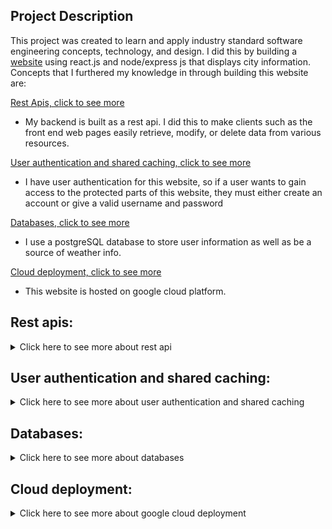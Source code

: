 ## Project Description
This project was created to learn and apply industry standard software engineering concepts, technology, and design. I did this by building a [website](https://jacktabb.net/) using react.js and node/express js that displays city information. Concepts that I furthered my knowledge in through building this website are:

[Rest Apis, click to see more](#RestAPI)
* My backend is built as a rest api. I did this to make clients such as the front end web pages easily retrieve, modify, or delete data from various resources.

[User authentication and shared caching, click to see more](#UserA)
* I have user authentication for this website, so if a user wants to gain access to the protected parts of this website, they must either create an account or give a valid username and password 

 [Databases, click to see more](#db)
* I use a postgreSQL database to store user information as well as be a source of weather info. 

[Cloud deployment, click to see more](#cld)
* This website is hosted on google cloud platform.


## Rest apis:
<details>
	<summary>Click here to see more about rest api</summary>


* My backend is built as a rest api, using node.js and express.js. This involved creating various endpoints to handle different types of requests.
* I have done this to provide a way for clients such as my frontend to use http methods to communicate with components in my backend. 
* I have implemented 5 http methods: get, put, post, delete, and patch. Each endpoint, when called upon, will handle the request accordingly, performing operations such as updating a database with weather information, or a getting static google map of a city.
* Below is a flowchart of my logic. I have organized the backend to efficiently handle these requests.

![depiction of logic in backend](./imagesForReadme/image2.png)

* This structure allows developers working on the website to easily swich providers for client information. All that has to be done is specify what provider you want in the config file.
* I have also followed this same structure with the user authentication part of my website, more on that below.
* To add a level of proffessionalism to my api, I have added OAS (open api spec) support, the official contract can be viewed [here](https://jtabb1213.github.io/weather/#/). This shows what each endpoint in the api does, what type of method it performs, and the request and response formats.


</details>

<a id="RestAPI"></a>

## User authentication and shared caching:

<details>
	<summary>Click here to see more about user authentication and shared caching</summary>

* In order to use the webpage to search for city information, users first must login with a valid username and password. The can also create a new account.
* When the user attempts to login, a request, with the username and password in the body, is sent to the database to confirm that the user is found, which if successful, will make a 30 minute session for the user. This allows the user to access the protected endpoints of the website.

![chart of logic in user authorization](./imagesForReadme/imagedb.png)

* Additionally, I have added shared caching, which stores the user session in a redis store. Now, all user session infomation is in a shared cache. This is useful because now if I wish to scale up my web application to meet traffic demand, users will not have any authentication issues when switching between instances of my app, as that info will be in a shared cashe.

![shared cache](./imagesForReadme/imageSC.png)

</details>

<a id="UserA"></a> 

## Databases:

<details>
	<summary>Click here to see more about databases</summary>


* As mentioned earlier, I have implemented a postgre sql database in this application.
* I did this to store user and weather information. 
* I have added 'city weather' and 'user' models that can be used with the ORM library sequalize to create instances of these models and use them to update or retrieve info from the database.
* To update weather information, I have endpoints in my backend that when called upon, will delete, update, patch, post, or get information in the database. This will obviously only work if the specified provider for weather is the database, so if it is not and you try to do an api call, you will simply get an error message saying 'function is not supported'.

![image of logic flow in updating the database with new weather info:](./imagesForReadme/imageWeatherDB.png)

* To update the user information, a very similar apprach is taken only now isntead of using postman to update the database, users will do it when creating their account or logging into the website.



</details>

<a id="db"></a>

## Cloud deployment:

<details>
	<summary>Click here to see more about google cloud deployment</summary>

* This application was made accessible by anyone on the internet by deploying it to google cloud. I also had to host the redis store, which was done with redislabs, and host the postgre database, which was done with elephantSQL.

![Model of cloud deployment:](./imagesForReadme/image1.png)

</details>
